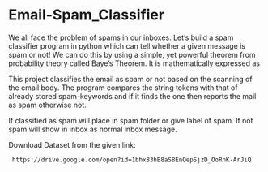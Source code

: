 # Email-Spam_Classifier

We all face the problem of spams in our inboxes. Let’s build a spam classifier program in python which can tell whether a given message is spam or not! We can do this by using a simple, yet powerful theorem from probability theory called Baye’s Theorem. It is mathematically expressed as



This project classifies the email as spam or not based on the scanning of the email body. The program compares the string tokens with that of already stored spam-keywords and if it finds the one then reports the mail as spam otherwise not.

If classified as spam will place in spam folder or give label of spam. If not spam will show in inbox as normal inbox message.

Download Dataset from the given link:

     https://drive.google.com/open?id=1bhx83hB8aS8EnQepSjzD_OoRnK-ArJiQ

